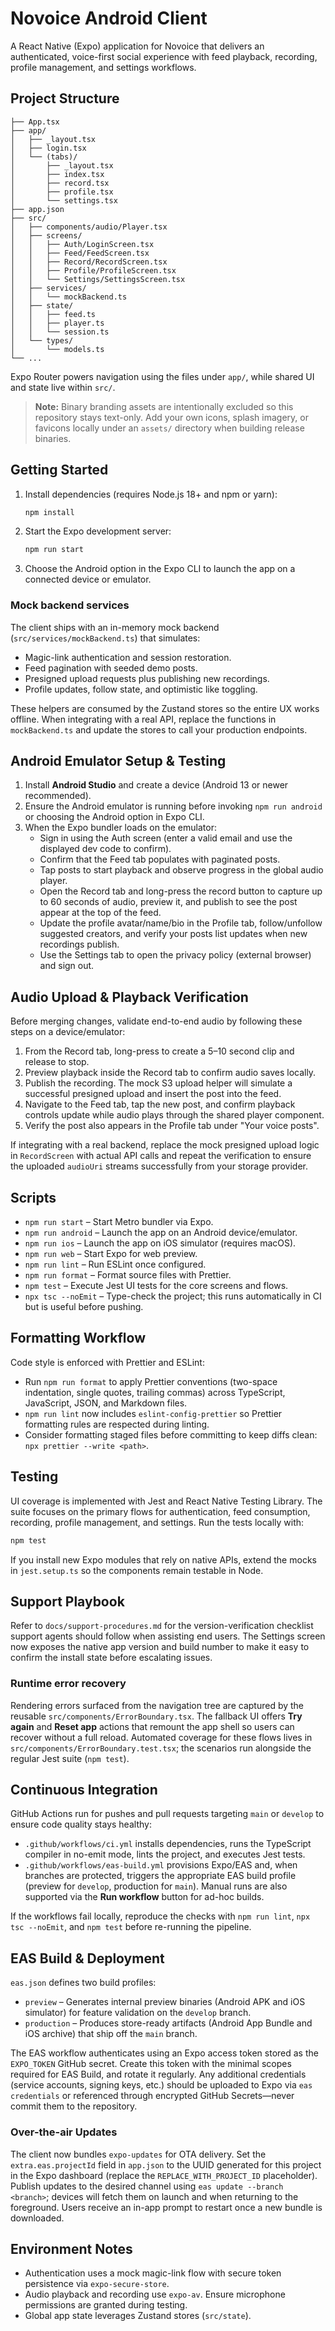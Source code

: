 # Novoice Android Client

A React Native (Expo) application for Novoice that delivers an authenticated, voice-first social experience with feed playback, recording, profile management, and settings workflows.

## Project Structure

```
├── App.tsx
├── app/
│   ├── _layout.tsx
│   ├── login.tsx
│   └── (tabs)/
│       ├── _layout.tsx
│       ├── index.tsx
│       ├── record.tsx
│       ├── profile.tsx
│       └── settings.tsx
├── app.json
├── src/
│   ├── components/audio/Player.tsx
│   ├── screens/
│   │   ├── Auth/LoginScreen.tsx
│   │   ├── Feed/FeedScreen.tsx
│   │   ├── Record/RecordScreen.tsx
│   │   ├── Profile/ProfileScreen.tsx
│   │   └── Settings/SettingsScreen.tsx
│   ├── services/
│   │   └── mockBackend.ts
│   ├── state/
│   │   ├── feed.ts
│   │   ├── player.ts
│   │   └── session.ts
│   └── types/
│       └── models.ts
└── ...
```

Expo Router powers navigation using the files under `app/`, while shared UI and state live within `src/`.

> **Note:** Binary branding assets are intentionally excluded so this repository stays text-only. Add your own icons, splash imagery, or favicons locally under an `assets/` directory when building release binaries.

## Getting Started

1. Install dependencies (requires Node.js 18+ and npm or yarn):

   ```bash
   npm install
   ```

2. Start the Expo development server:

   ```bash
   npm run start
   ```

3. Choose the Android option in the Expo CLI to launch the app on a connected device or emulator.

### Mock backend services

The client ships with an in-memory mock backend (`src/services/mockBackend.ts`) that simulates:

- Magic-link authentication and session restoration.
- Feed pagination with seeded demo posts.
- Presigned upload requests plus publishing new recordings.
- Profile updates, follow state, and optimistic like toggling.

These helpers are consumed by the Zustand stores so the entire UX works offline. When integrating with a real API, replace the functions in `mockBackend.ts` and update the stores to call your production endpoints.

## Android Emulator Setup & Testing

1. Install **Android Studio** and create a device (Android 13 or newer recommended).
2. Ensure the Android emulator is running before invoking `npm run android` or choosing the Android option in Expo CLI.
3. When the Expo bundler loads on the emulator:
   - Sign in using the Auth screen (enter a valid email and use the displayed dev code to confirm).
   - Confirm that the Feed tab populates with paginated posts.
   - Tap posts to start playback and observe progress in the global audio player.
   - Open the Record tab and long-press the record button to capture up to 60 seconds of audio, preview it, and publish to see the post appear at the top of the feed.
   - Update the profile avatar/name/bio in the Profile tab, follow/unfollow suggested creators, and verify your posts list updates when new recordings publish.
   - Use the Settings tab to open the privacy policy (external browser) and sign out.

## Audio Upload & Playback Verification

Before merging changes, validate end-to-end audio by following these steps on a device/emulator:

1. From the Record tab, long-press to create a 5–10 second clip and release to stop.
2. Preview playback inside the Record tab to confirm audio saves locally.
3. Publish the recording. The mock S3 upload helper will simulate a successful presigned upload and insert the post into the feed.
4. Navigate to the Feed tab, tap the new post, and confirm playback controls update while audio plays through the shared player component.
5. Verify the post also appears in the Profile tab under "Your voice posts".

If integrating with a real backend, replace the mock presigned upload logic in `RecordScreen` with actual API calls and repeat the verification to ensure the uploaded `audioUri` streams successfully from your storage provider.

## Scripts

- `npm run start` – Start Metro bundler via Expo.
- `npm run android` – Launch the app on an Android device/emulator.
- `npm run ios` – Launch the app on iOS simulator (requires macOS).
- `npm run web` – Start Expo for web preview.
- `npm run lint` – Run ESLint once configured.
- `npm run format` – Format source files with Prettier.
- `npm test` – Execute Jest UI tests for the core screens and flows.
- `npx tsc --noEmit` – Type-check the project; this runs automatically in CI but is useful before pushing.

## Formatting Workflow

Code style is enforced with Prettier and ESLint:

- Run `npm run format` to apply Prettier conventions (two-space indentation, single quotes, trailing commas) across TypeScript, JavaScript, JSON, and Markdown files.
- `npm run lint` now includes `eslint-config-prettier` so Prettier formatting rules are respected during linting.
- Consider formatting staged files before committing to keep diffs clean: `npx prettier --write <path>`.

## Testing

UI coverage is implemented with Jest and React Native Testing Library. The suite focuses on the primary flows for authentication, feed consumption, recording, profile management, and settings. Run the tests locally with:

```bash
npm test
```

If you install new Expo modules that rely on native APIs, extend the mocks in `jest.setup.ts` so the components remain testable in Node.

## Support Playbook

Refer to `docs/support-procedures.md` for the version-verification checklist support agents should follow when assisting end users. The Settings screen now exposes the native app version and build number to make it easy to confirm the install state before escalating issues.

### Runtime error recovery

Rendering errors surfaced from the navigation tree are captured by the reusable `src/components/ErrorBoundary.tsx`. The fallback UI offers **Try again** and **Reset app** actions that remount the app shell so users can recover without a full reload. Automated coverage for these flows lives in `src/components/ErrorBoundary.test.tsx`; the scenarios run alongside the regular Jest suite (`npm test`).

## Continuous Integration

GitHub Actions run for pushes and pull requests targeting `main` or `develop` to ensure code quality stays healthy:

- `.github/workflows/ci.yml` installs dependencies, runs the TypeScript compiler in no-emit mode, lints the project, and executes Jest tests.
- `.github/workflows/eas-build.yml` provisions Expo/EAS and, when branches are protected, triggers the appropriate EAS build profile (preview for `develop`, production for `main`). Manual runs are also supported via the **Run workflow** button for ad-hoc builds.

If the workflows fail locally, reproduce the checks with `npm run lint`, `npx tsc --noEmit`, and `npm test` before re-running the pipeline.

## EAS Build & Deployment

`eas.json` defines two build profiles:

- `preview` – Generates internal preview binaries (Android APK and iOS simulator) for feature validation on the `develop` branch.
- `production` – Produces store-ready artifacts (Android App Bundle and iOS archive) that ship off the `main` branch.

The EAS workflow authenticates using an Expo access token stored as the `EXPO_TOKEN` GitHub secret. Create this token with the minimal scopes required for EAS Build, and rotate it regularly. Any additional credentials (service accounts, signing keys, etc.) should be uploaded to Expo via `eas credentials` or referenced through encrypted GitHub Secrets—never commit them to the repository.

### Over-the-air Updates

The client now bundles `expo-updates` for OTA delivery. Set the `extra.eas.projectId` field in `app.json` to the UUID generated for this project in the Expo dashboard (replace the `REPLACE_WITH_PROJECT_ID` placeholder). Publish updates to the desired channel using `eas update --branch <branch>`; devices will fetch them on launch and when returning to the foreground. Users receive an in-app prompt to restart once a new bundle is downloaded.

## Environment Notes

- Authentication uses a mock magic-link flow with secure token persistence via `expo-secure-store`.
- Audio playback and recording use `expo-av`. Ensure microphone permissions are granted during testing.
- Global app state leverages Zustand stores (`src/state`).
